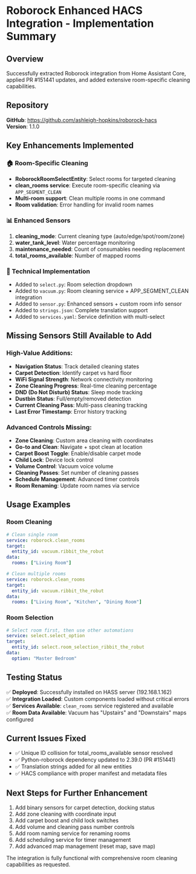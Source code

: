 # Roborock Enhanced HACS Integration - Implementation Summary

## Overview
Successfully extracted Roborock integration from Home Assistant Core, applied PR #151441 updates, and added extensive room-specific cleaning capabilities.

## Repository
**GitHub**: https://github.com/ashleigh-hopkins/roborock-hacs  
**Version**: 1.1.0

## Key Enhancements Implemented

### 🏠 Room-Specific Cleaning
- **RoborockRoomSelectEntity**: Select rooms for targeted cleaning  
- **clean_rooms service**: Execute room-specific cleaning via `APP_SEGMENT_CLEAN`
- **Multi-room support**: Clean multiple rooms in one command
- **Room validation**: Error handling for invalid room names

### 📊 Enhanced Sensors
1. **cleaning_mode**: Current cleaning type (auto/edge/spot/room/zone)
2. **water_tank_level**: Water percentage monitoring  
3. **maintenance_needed**: Count of consumables needing replacement
4. **total_rooms_available**: Number of mapped rooms

### 🔧 Technical Implementation
- Added to `select.py`: Room selection dropdown
- Added to `vacuum.py`: Room cleaning service + APP_SEGMENT_CLEAN integration
- Added to `sensor.py`: Enhanced sensors + custom room info sensor
- Added to `strings.json`: Complete translation support
- Added to `services.yaml`: Service definition with multi-select

## Missing Sensors Still Available to Add

### High-Value Additions:
- **Navigation Status**: Track detailed cleaning states
- **Carpet Detection**: Identify carpet vs hard floor
- **WiFi Signal Strength**: Network connectivity monitoring  
- **Zone Cleaning Progress**: Real-time cleaning percentage
- **DND (Do Not Disturb) Status**: Sleep mode tracking
- **Dustbin Status**: Full/empty/removed detection
- **Current Cleaning Pass**: Multi-pass cleaning tracking
- **Last Error Timestamp**: Error history tracking

### Advanced Controls Missing:
- **Zone Cleaning**: Custom area cleaning with coordinates
- **Go-to and Clean**: Navigate + spot clean at location
- **Carpet Boost Toggle**: Enable/disable carpet mode
- **Child Lock**: Device lock control
- **Volume Control**: Vacuum voice volume
- **Cleaning Passes**: Set number of cleaning passes
- **Schedule Management**: Advanced timer controls
- **Room Renaming**: Update room names via service

## Usage Examples

### Room Cleaning
```yaml
# Clean single room
service: roborock.clean_rooms
target:
  entity_id: vacuum.ribbit_the_robut
data:
  rooms: ["Living Room"]

# Clean multiple rooms  
service: roborock.clean_rooms
target:
  entity_id: vacuum.ribbit_the_robut
data:
  rooms: ["Living Room", "Kitchen", "Dining Room"]
```

### Room Selection
```yaml
# Select room first, then use other automations
service: select.select_option
target:
  entity_id: select.room_selection_ribbit_the_robut
data:
  option: "Master Bedroom"
```

## Testing Status
✅ **Deployed**: Successfully installed on HASS server (192.168.1.162)  
✅ **Integration Loaded**: Custom components loaded without critical errors  
✅ **Services Available**: `clean_rooms` service registered and available  
✅ **Room Data Available**: Vacuum has "Upstairs" and "Downstairs" maps configured

## Current Issues Fixed
- ✅ Unique ID collision for total_rooms_available sensor resolved
- ✅ Python-roborock dependency updated to 2.39.0 (PR #151441)
- ✅ Translation strings added for all new entities
- ✅ HACS compliance with proper manifest and metadata files

## Next Steps for Further Enhancement
1. Add binary sensors for carpet detection, docking status
2. Add zone cleaning with coordinate input
3. Add carpet boost and child lock switches  
4. Add volume and cleaning pass number controls
5. Add room naming service for renaming rooms
6. Add scheduling service for timer management
7. Add advanced map management (reset map, save map)

The integration is fully functional with comprehensive room cleaning capabilities as requested.